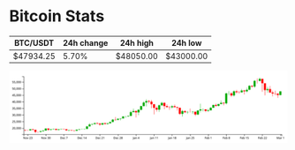 # Bitcoin Stats

BTC/USDT|24h change|24h high|24h low|
|---|---|---|---|
|$47934.25|5.70%|$48050.00|$43000.00|

<img src="./chart.svg">
